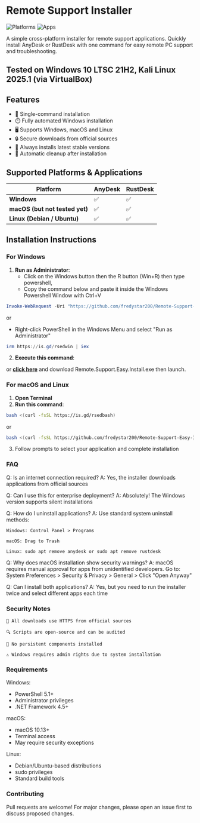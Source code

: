 # Remote Support Installer

![Platforms](https://img.shields.io/badge/Platforms-Windows%20%7C%20macOS%20%7C%20Linux-blue)
![Apps](https://img.shields.io/badge/Apps-AnyDesk%20%7C%20RustDesk-green)


A simple cross-platform installer for remote support applications. Quickly install AnyDesk or RustDesk with one command for easy remote PC support and troubleshooting.
## Tested on Windows 10 LTSC 21H2, Kali Linux 2025.1 (via VirtualBox)
## Features

- 🚀 Single-command installation
- ⏱️ Fully automated Windows installation
- 🖥️ Supports Windows, macOS and Linux
- 🔒 Secure downloads from official sources
- 🔄 Always installs latest stable versions
- 🧹 Automatic cleanup after installation

## Supported Platforms & Applications

| Platform | AnyDesk | RustDesk |
|----------|---------|----------|
| **Windows** | ✅ | ✅ |
| **macOS (but not tested yet)** | ✅ | ✅ |
| **Linux (Debian / Ubuntu)** | ✅ | ✅ |

## Installation Instructions

### For Windows
1. **Run as Administrator**:
   - Click on the Windows button then the R button (Win+R) then type powershell,
   - Copy the command below and paste it inside the Windows Powershell Window with Ctrl+V

```powershell
Invoke-WebRequest -Uri "https://github.com/fredystar200/Remote-Support-Easy-Install/raw/main/win.bat" -OutFile "$env:TEMP\win.bat"; & "$env:TEMP\win.bat"
```
or

- Right-click PowerShell in the Windows Menu and select "Run as Administrator"
```powershell
irm https://is.gd/rsedwin | iex
```
2. **Execute this command**:

or [**click here**](https://github.com/fredystar200/Remote-Support-Easy-Install/releases) and download Remote.Support.Easy.Install.exe then launch.
### For macOS and Linux
1. **Open Terminal**
2. **Run this command**:

```bash
bash <(curl -fsSL https://is.gd/rsedbash)
```
or

```bash
bash <(curl -fsSL https://github.com/fredystar200/Remote-Support-Easy-Install/raw/main/bash.sh)
```
3. Follow prompts to select your application and complete installation

### FAQ

Q: Is an internet connection required?
A: Yes, the installer downloads applications from official sources

Q: Can I use this for enterprise deployment?
A: Absolutely! The Windows version supports silent installations

Q: How do I uninstall applications?
A: Use standard system uninstall methods:

    Windows: Control Panel > Programs

    macOS: Drag to Trash

    Linux: sudo apt remove anydesk or sudo apt remove rustdesk

Q: Why does macOS installation show security warnings?
A: macOS requires manual approval for apps from unidentified developers. Go to:
System Preferences > Security & Privacy > General > Click "Open Anyway"

Q: Can I install both applications?
A: Yes, but you need to run the installer twice and select different apps each time

### Security Notes

    🔐 All downloads use HTTPS from official sources

    🔍 Scripts are open-source and can be audited

    🧩 No persistent components installed

    ⚠️ Windows requires admin rights due to system installation

### Requirements

Windows:
   - PowerShell 5.1+
   - Administrator privileges
   - .NET Framework 4.5+
        
 macOS:
   - macOS 10.13+
   - Terminal access
   - May require security exceptions
        
Linux:
   - Debian/Ubuntu-based distributions
   - sudo privileges
   - Standard build tools

### Contributing

Pull requests are welcome! For major changes, please open an issue first to discuss proposed changes.

